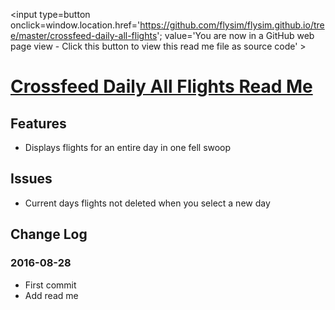 <span style=display:none; >[You are now in a GitHub source code view - click this link to view Read Me file as a web page]
( http://flysim.github.io/crossfeed-daily-all-flights/#readme.md "View file as a web page." ) </span>
<input type=button onclick=window.location.href='https://github.com/flysim/flysim.github.io/tree/master/crossfeed-daily-all-flights'; 
value='You are now in a GitHub web page view - Click this button to view this read me file as source code' >


[Crossfeed Daily All Flights Read Me]( http://flysim.github.io/crossfeed-daily-all-flights/#readme.md )
===

## Features

* Displays flights for an entire day in one fell swoop


## Issues

* Current days flights not deleted when you select a new day


## Change Log

### 2016-08-28

* First commit
* Add read me